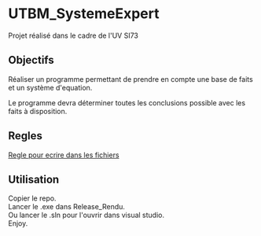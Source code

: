# UTBM_SystemeExpert

Projet réalisé dans le cadre de l'UV SI73

## Objectifs 

Réaliser un programme permettant de prendre en compte une base de faits et un système d'equation.

Le programme devra déterminer toutes les conclusions possible avec les faits à disposition. 

## Regles 

[Regle pour ecrire dans les fichiers](./Resources/regles.txt)

## Utilisation

Copier le repo.  
Lancer le .exe dans Release_Rendu.  
Ou lancer le .sln pour l'ouvrir dans visual studio.  
Enjoy.  
